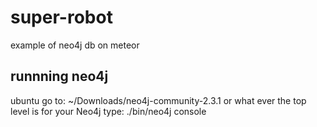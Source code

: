 # super-robot
example of neo4j db on meteor

## runnning neo4j
ubuntu
go to:
~/Downloads/neo4j-community-2.3.1
or what ever the top level is for your Neo4j
type:
./bin/neo4j console
